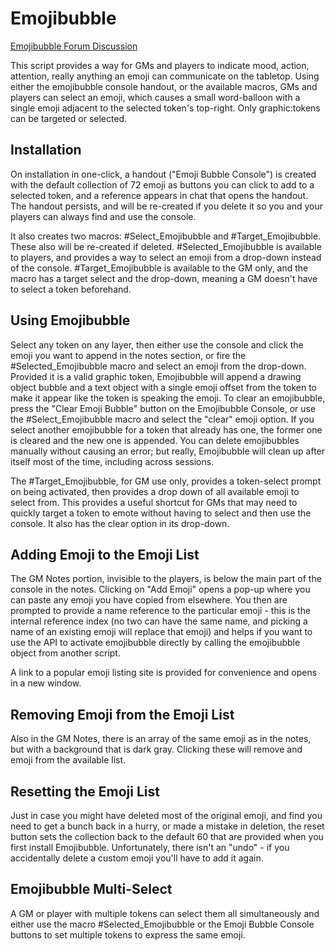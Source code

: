 # Emojibubble

[Emojibubble Forum Discussion](https://app.roll20.net/forum/post/9605567/script-emojibubble/?pageforid=9605567#post-9605567)

This script provides a way for GMs and players to indicate mood, action, attention, really anything an emoji can communicate on the tabletop. Using either the emojibubble console handout, or the available macros, GMs and players can select an emoji, which causes a small word-balloon with a single emoji adjacent to the selected token's top-right. Only graphic:tokens can be targeted or selected.

## Installation

On installation in one-click, a handout ("Emoji Bubble Console") is created with the default collection of 72 emoji as buttons you can click to add to a selected token, and a reference appears in chat that opens the handout. The handout persists, and will be re-created if you delete it so you and your players can always find and use the console.

It also creates two macros: #Select_Emojibubble and #Target_Emojibubble. These also will be re-created if deleted. #Selected_Emojibubble is available to players, and provides a way to select an emoji from a drop-down instead of the console. #Target_Emojibubble is available to the GM only, and the macro has a target select and the drop-down, meaning a GM doesn't have to select a token beforehand. 

## Using Emojibubble

Select any token on any layer, then either use the console and click the emoji you want to append in the notes section, or fire the #Selected_Emojibubble macro and select an emoji from the drop-down. Provided it is a valid graphic token, Emojibubble will append a drawing object bubble and a text object with a single emoji offset from the token to make it appear like the token is speaking the emoji. To clear an emojibubble, press the "Clear Emoji Bubble" button on the Emojibubble Console, or use the #Select_Emojibubble macro and select the "clear" emoji option. If you select another emojibubble for a token that already has one, the former one is cleared and the new one is appended. You can delete emojibubbles manually without causing an error; but really, Emojibubble will clean up after itself most of the time, including across sessions. 

The #Target_Emojibubble, for GM use only, provides a token-select prompt on being activated, then provides a drop down of all available emoji to select from. This provides a useful shortcut for GMs that may need to quickly target a token to emote without having to select and then use the console. It also has the clear option in its drop-down.

## Adding Emoji to the Emoji List

The GM Notes portion, invisible to the players, is below the main part of the console in the notes. Clicking on "Add Emoji" opens a pop-up where you can paste any emoji you have copied from elsewhere. You then are prompted to provide a name reference to the particular emoji - this is the internal reference index (no two can have the same name, and picking a name of an existing emoji will replace that emoji) and helps if you want to use the API to activate emojibubble directly by calling the emojibubble object from another script. 

A link to a popular emoji listing site is provided for convenience and opens in a new window.

## Removing Emoji from the Emoji List

Also in the GM Notes, there is an array of the same emoji as in the notes, but with a background that is dark gray. Clicking these will remove and emoji from the available list.  

## Resetting the Emoji List

Just in case you might have deleted most of the original emoji, and find you need to get a bunch back in a hurry, or made a mistake in deletion, the reset button sets the collection back to the default 60 that are provided when you first install Emojibubble. Unfortunately, there isn't an "undo" - if you accidentally delete a custom emoji you'll have to add it again. 

## Emojibubble Multi-Select

A GM or player with multiple tokens can select them all simultaneously and either use the macro #Selected_Emojibubble or the Emoji Bubble Console buttons to set multiple tokens to express the same emoji. 
